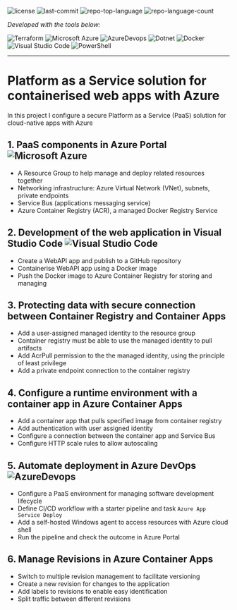 
<p align="left">
   <img src="https://img.shields.io/badge/License-MIT-yellow.svg?style=plastic&logoColor=white" alt="license">
	<img src="https://img.shields.io/github/last-commit/ZCHAnalytics/cloud-native-azure-paas?style=plastic&color=0080ff" alt="last-commit">
	<img src="https://img.shields.io/github/languages/top/ZCHAnalytics/cloud-native-azure-paas?style=plastic&color=0080ff" alt="repo-top-language">
	<img src="https://img.shields.io/github/languages/count/ZCHAnalytics/cloud-native-azure-paas?style=plastic&color=0080ff" alt="repo-language-count">
  
<p>
<p align="left">
		<em>Developed with the tools below: </em>
</p>
<p align="left">
	<img src="https://img.shields.io/badge/terraform-%235835CC.svg?style=plastic&logo=terraform&logoColor=white" alt="Terraform">
<img src="https://img.shields.io/badge/microsoft%20azure-0089D6?style=plastic&logo=microsoft-azure&logoColor=white" alt="Microsoft Azure">
 <img src="https://img.shields.io/badge/Azure_DevOps-0078D7?style=plastic&logo=azure-devops&logoColor=white" alt="AzureDevops">
<img src="https://img.shields.io/badge/.NET-512BD4?style=plastic&logo=dotnet&logoColor=white" alt="Dotnet">
<img src="https://img.shields.io/badge/Docker-2CA5E0?style=plastic&logo=docker&logoColor=white" alt="Docker">
<img src="https://img.shields.io/badge/Visual_Studio_Code-0078D4?style=plastic&logo=visual%20studio%20code&logoColor=white" alt="Visual Studio Code">
<img src="https://img.shields.io/badge/powershell-5391FE?style=plastic&logo=powershell&logoColor=white" alt="PowerShell">


</p>
<hr>

#  Platform as a Service solution for containerised web apps with Azure

In this project I configure a secure Platform as a Service (PaaS) solution for cloud-native apps with Azure

## 1. PaaS components in Azure Portal <img src="https://img.shields.io/badge/microsoft%20azure-0089D6?style=plastic&logo=microsoft-azure&logoColor=white" alt="Microsoft Azure">
- A Resource Group to help manage and deploy related resources together 
- Networking infrastructure: Azure Virtual Network (VNet), subnets, private endpoints
- Service Bus (applications messaging service)
- Azure Container Registry (ACR), a managed Docker Registry Service 

## 2. Development of the web application in Visual Studio Code <img src="https://img.shields.io/badge/Visual_Studio_Code-0078D4?style=plastic&logo=visual%20studio%20code&logoColor=white" alt="Visual Studio Code">
- Create a WebAPI app and publish to a GitHub repository
- Containerise WebAPI app using a Docker image
- Push the Docker image to Azure Container Registry for storing and managing

## 3. Protecting data with secure connection between Container Registry and Container Apps
- Add a user-assigned managed identity to the resource group
- Container registry must be able to use the managed identity to pull artifacts
- Add AcrPull permission to the the managed identity, using the principle of least privilege
- Add a private endpoint connection to the container registry

## 4. Configure a runtime environment with a container app in Azure Container Apps
- Add a container app that pulls specified image from container registry
- Add authentication with user assigned identity
- Configure a connection between the container app and Service Bus
- Configure HTTP scale rules to allow autoscaling

## 5. Automate deployment in Azure DevOps <img src="https://img.shields.io/badge/Azure_DevOps-0078D7?style=plastic&logo=azure-devops&logoColor=white" alt="AzureDevops">
- Configure a PaaS environment for managing software development lifecycle 
- Define CI/CD workflow with a starter pipeline and task `Azure App Service Deploy`
- Add a self-hosted Windows agent to access resources with Azure cloud shell
- Run the pipeline and check the outcome in Azure Portal

## 6. Manage Revisions in Azure Container Apps
- Switch to multiple revision management to facilitate versioning
- Create a new revision for changes to the application
- Add labels to revisions to enable easy identification
- Split traffic between different revisions
